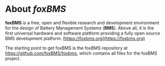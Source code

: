 # About *foxBMS*
**foxBMS** is a free, open and flexible research and development environment for the design of Battery Management Systems (**BMS**). Above all, it is the first universal hardware and software platform providing a fully open source BMS development platform.
[https://foxbms.org](https://foxbms.org)

The starting point to get foxBMS is the foxBMS repository at https://github.com/foxBMS/foxbms, which contains all files for the foxBMS project.
